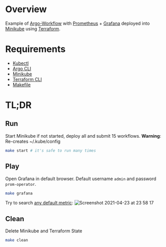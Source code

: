 # Overview
Example of [Argo-Workflow](https://argoproj.github.io/argo-workflows/) with [Prometheus](https://prometheus.io/) + [Grafana](https://grafana.com/) deployed into [Minikube](https://minikube.sigs.k8s.io/) using [Terraform](https://www.terraform.io/).

# Requirements
- [Kubectl](https://kubernetes.io/docs/tasks/tools/)
- [Argo CLI](https://github.com/argoproj/argo-workflows/releases)
- [Minikube](https://minikube.sigs.k8s.io/docs/start/)
- [Terraform CLI](https://www.terraform.io/downloads.html)
- [Makefile](https://en.wikipedia.org/wiki/Make_(software)#Makefile)

# TL;DR
## Run
Start Minikube if not started, deploy all and submit 15 workflows. **Warning**: Re-creates ~/.kube/config
```sh
make start # it's safe to run many times
```
## Play
Open Grafana in default browser. Default username `admin` and password `prom-operator`.
```sh
make grafana
```
Try to search [any default metric](https://argoproj.github.io/argo-workflows/metrics/#default-controller-metrics):
![Screenshot 2021-04-23 at 23 58 17](https://user-images.githubusercontent.com/8834789/115930508-46816e00-a492-11eb-9a2a-43d42508ba28.png)

## Clean
Delete Minikube and Terraform State
```sh
make clean
```

